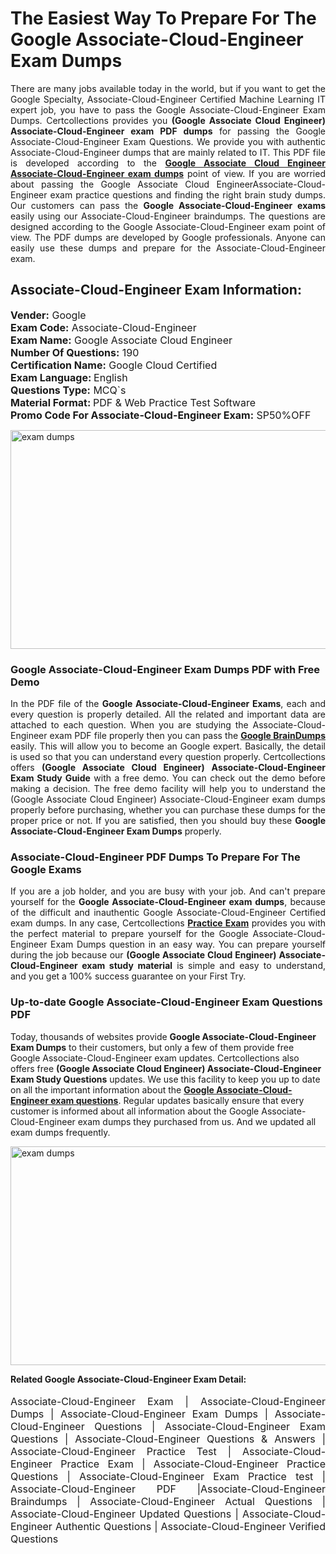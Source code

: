 <h1>The Easiest Way To Prepare For The Google Associate-Cloud-Engineer Exam Dumps</h1> <p style="text-align:justify">There are many jobs available today in the world, but if you want to get the Google Specialty, Associate-Cloud-Engineer Certified Machine Learning IT expert job, you have to pass the Google Associate-Cloud-Engineer Exam Dumps. Certcollections provides you <strong>(Google Associate Cloud Engineer) Associate-Cloud-Engineer exam PDF dumps</strong> for passing the Google Associate-Cloud-Engineer Exam Questions. We provide you with authentic Associate-Cloud-Engineer dumps that are mainly related to IT. This PDF file is developed according to the <a href="https://www.certsofficial.com/google/associate-cloud-engineer-questions"><strong>Google Associate Cloud Engineer Associate-Cloud-Engineer exam dumps</strong></a> point of view. If you are worried about passing the Google Associate Cloud EngineerAssociate-Cloud-Engineer exam practice questions and finding the right brain study dumps. Our customers can pass the <strong>Google Associate-Cloud-Engineer exams </strong>easily using our Associate-Cloud-Engineer braindumps. The questions are designed according to the Google Associate-Cloud-Engineer exam point of view. The PDF dumps are developed by Google professionals. Anyone can easily use these dumps and prepare for the Associate-Cloud-Engineer exam.</p> <h2><strong>Associate-Cloud-Engineer Exam Information:</strong></h2> <p><span style="font-size:16px"><strong>Vender:</strong> Google<br /> <strong>Exam Code:</strong> Associate-Cloud-Engineer<br /> <strong>Exam Name:</strong> Google Associate Cloud Engineer<br /> <strong>Number Of Questions:</strong> 190<br /> <strong>Certification Name:</strong> Google Cloud Certified<br /> <strong>Exam Language: </strong>English<br /> <strong>Questions Type:</strong> MCQ`s<br /> <strong>Material Format: </strong>PDF & Web Practice Test Software<br /> <strong>Promo Code For Associate-Cloud-Engineer Exam:</strong> SP50%OFF</span></p> <p><a href="https://www.certsofficial.com/google/associate-cloud-engineer-questions" rel="no-follow"><img alt="exam dumps" src="https://www.certcollections.com/uploads/content/certsofficial.jpg" style="height:350px; width:750px" /></a></p> <h3><strong>Google Associate-Cloud-Engineer Exam Dumps PDF with Free Demo</strong></h3> <p style="text-align:justify">In the PDF file of the <strong>Google Associate-Cloud-Engineer Exams</strong>, each and every question is properly detailed. All the related and important data are attached to each question. When you are studying the Associate-Cloud-Engineer exam PDF file properly then you can pass the <a href="https://www.certsofficial.com/google-dumps"><strong>Google BrainDumps</strong></a> easily. This will allow you to become an Google expert. Basically, the detail is used so that you can understand every question properly. Certcollections offers <strong>(Google Associate Cloud Engineer) Associate-Cloud-Engineer Exam Study Guide</strong> with a free demo. You can check out the demo before making a decision. The free demo facility will help you to understand the (Google Associate Cloud Engineer) Associate-Cloud-Engineer exam dumps properly before purchasing, whether you can purchase these dumps for the proper price or not. If you are satisfied, then you should buy these <strong>Google Associate-Cloud-Engineer Exam Dumps</strong> properly.</p> <h3><strong>Associate-Cloud-Engineer PDF Dumps To Prepare For The Google Exams</strong></h3> <p style="text-align:justify">If you are a job holder, and you are busy with your job. And can't prepare yourself for the <strong>Google Associate-Cloud-Engineer exam dumps</strong>, because of the difficult and inauthentic Google Associate-Cloud-Engineer Certified exam dumps. In any case, Certcollections <strong><a href="https://www.certsofficial.com/">Practice Exam</a></strong> provides you with the perfect material to prepare yourself for the Google Associate-Cloud-Engineer Exam Dumps question in an easy way. You can prepare yourself during the job because our <strong>(Google Associate Cloud Engineer) Associate-Cloud-Engineer exam study material</strong> is simple and easy to understand, and you get a 100% success guarantee on your First Try.</p> <h3><strong>Up-to-date Google Associate-Cloud-Engineer Exam Questions PDF</strong></h3> <p>Today, thousands of websites provide <strong>Google Associate-Cloud-Engineer Exam Dumps</strong> to their customers, but only a few of them provide free Google Associate-Cloud-Engineer exam updates. Certcollections also offers free <strong>(Google Associate Cloud Engineer) Associate-Cloud-Engineer Exam Study Questions</strong> updates. We use this facility to keep you up to date on all the important information about the <a href="https://www.certsofficial.com/google/associate-cloud-engineer-questions"><strong>Google Associate-Cloud-Engineer exam questions</strong></a>. Regular updates basically ensure that every customer is informed about all information about the Google Associate-Cloud-Engineer exam dumps they purchased from us. And we updated all exam dumps frequently.</p> <p><a href="https://www.certsofficial.com/google/associate-cloud-engineer-questions"><img alt="exam dumps " src="https://www.certcollections.com/uploads/content/certsofficial2.jpg" style="height:350px; width:750px" /></a></p> <p style="text-align:justify"><span style="font-size:14px"><strong>Related Google Associate-Cloud-Engineer Exam Detail:</strong></span><br /> <br /> <span style="font-size:16px">Associate-Cloud-Engineer Exam | Associate-Cloud-Engineer Dumps | Associate-Cloud-Engineer Exam Dumps | Associate-Cloud-Engineer Questions | Associate-Cloud-Engineer Exam Questions | Associate-Cloud-Engineer Questions & Answers | Associate-Cloud-Engineer Practice Test | Associate-Cloud-Engineer Practice Exam | Associate-Cloud-Engineer Practice Questions | Associate-Cloud-Engineer Exam Practice test | Associate-Cloud-Engineer PDF |Associate-Cloud-Engineer Braindumps | Associate-Cloud-Engineer Actual Questions | Associate-Cloud-Engineer Updated Questions | Associate-Cloud-Engineer Authentic Questions | Associate-Cloud-Engineer Verified Questions</span></p>
